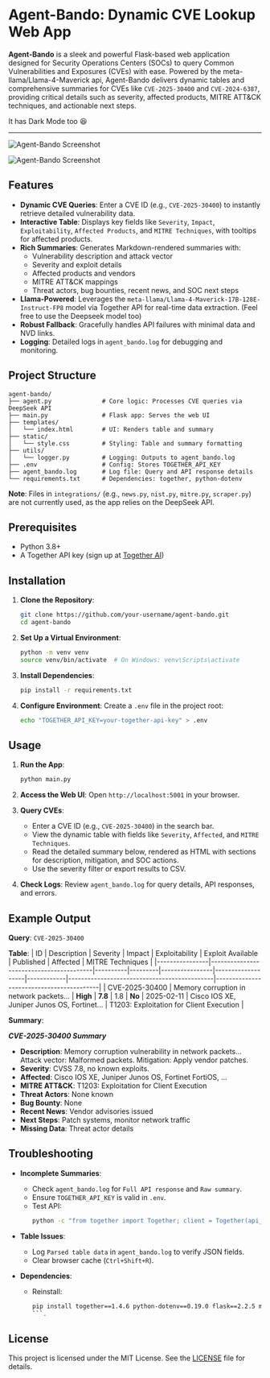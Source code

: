 # Agent-Bando: Dynamic CVE Lookup Web App

**Agent-Bando** is a sleek and powerful Flask-based web application designed for Security Operations Centers (SOCs) to query Common Vulnerabilities and Exposures (CVEs) with ease. Powered by the meta-llama/Llama-4-Maverick api, Agent-Bando delivers dynamic tables and comprehensive summaries for CVEs like `CVE-2025-30400` and `CVE-2024-6387`, providing critical details such as severity, affected products, MITRE ATT&CK techniques, and actionable next steps.

It has Dark Mode too 😆

---

![Agent-Bando Screenshot](templates/screenshots/img1.png) 

![Agent-Bando Screenshot](templates/screenshots/img2.png) 
<!-- Placeholder; replace with actual screenshot -->

## Features

- **Dynamic CVE Queries**: Enter a CVE ID (e.g., `CVE-2025-30400`) to instantly retrieve detailed vulnerability data.
- **Interactive Table**: Displays key fields like `Severity`, `Impact`, `Exploitability`, `Affected Products`, and `MITRE Techniques`, with tooltips for affected products.
- **Rich Summaries**: Generates Markdown-rendered summaries with:
  - Vulnerability description and attack vector
  - Severity and exploit details
  - Affected products and vendors
  - MITRE ATT&CK mappings
  - Threat actors, bug bounties, recent news, and SOC next steps
- **Llama-Powered**: Leverages the `meta-llama/Llama-4-Maverick-17B-128E-Instruct-FP8` model via Together API for real-time data extraction. (Feel free to use the Deepseek model too)
- **Robust Fallback**: Gracefully handles API failures with minimal data and NVD links.
- **Logging**: Detailed logs in `agent_bando.log` for debugging and monitoring.

## Project Structure

```
agent-bando/
├── agent.py              # Core logic: Processes CVE queries via DeepSeek API
├── main.py               # Flask app: Serves the web UI
├── templates/
│   └── index.html        # UI: Renders table and summary
├── static/
│   └── style.css         # Styling: Table and summary formatting
├── utils/
│   └── logger.py         # Logging: Outputs to agent_bando.log
├── .env                  # Config: Stores TOGETHER_API_KEY
├── agent_bando.log       # Log file: Query and API response details
└── requirements.txt      # Dependencies: together, python-dotenv
```

**Note**: Files in `integrations/` (e.g., `news.py`, `nist.py`, `mitre.py`, `scraper.py`) are not currently used, as the app relies on the DeepSeek API.

## Prerequisites

- Python 3.8+
- A Together API key (sign up at [Together AI](https://www.together.ai/))

## Installation

1. **Clone the Repository**:
   ```bash
   git clone https://github.com/your-username/agent-bando.git
   cd agent-bando
   ```

2. **Set Up a Virtual Environment**:
   ```bash
   python -m venv venv
   source venv/bin/activate  # On Windows: venv\Scripts\activate
   ```

3. **Install Dependencies**:
   ```bash
   pip install -r requirements.txt
   ```

4. **Configure Environment**:
   Create a `.env` file in the project root:
   ```bash
   echo "TOGETHER_API_KEY=your-together-api-key" > .env
   ```

## Usage

1. **Run the App**:
   ```bash
   python main.py
   ```

2. **Access the Web UI**:
   Open `http://localhost:5001` in your browser.

3. **Query CVEs**:
   - Enter a CVE ID (e.g., `CVE-2025-30400`) in the search bar.
   - View the dynamic table with fields like `Severity`, `Affected`, and `MITRE Techniques`.
   - Read the detailed summary below, rendered as HTML with sections for description, mitigation, and SOC actions.
   - Use the severity filter or export results to CSV.

4. **Check Logs**:
   Review `agent_bando.log` for query details, API responses, and errors.

## Example Output

**Query**: `CVE-2025-30400`

**Table**:
| ID             | Description                             | Severity | Impact  | Exploitability | Exploit Available | Published  | Affected                                    | MITRE Techniques                         |
|----------------|-----------------------------------------|----------|---------|----------------|-------------------|------------|---------------------------------------------|------------------------------------------|
| CVE-2025-30400 | Memory corruption in network packets... | **High** | **7.8** | 1.8            | **No**            | 2025-02-11 | Cisco IOS XE, Juniper Junos OS, Fortinet... | T1203: Exploitation for Client Execution |

**Summary**:

***CVE-2025-30400 Summary***
- **Description**: Memory corruption vulnerability in network packets... Attack vector: Malformed packets. Mitigation: Apply vendor patches.
- **Severity**: CVSS 7.8, no known exploits.
- **Affected**: Cisco IOS XE, Juniper Junos OS, Fortinet FortiOS, ...
- **MITRE ATT&CK**: T1203: Exploitation for Client Execution
- **Threat Actors**: None known
- **Bug Bounty**: None
- **Recent News**: Vendor advisories issued
- **Next Steps**: Patch systems, monitor network traffic
- **Missing Data**: Threat actor details


## Troubleshooting

- **Incomplete Summaries**:
  - Check `agent_bando.log` for `Full API response` and `Raw summary`.
  - Ensure `TOGETHER_API_KEY` is valid in `.env`.
  - Test API:
    ```bash
    python -c "from together import Together; client = Together(api_key='your_key'); print(client.completions.create(model='meta-llama/Llama-4-Maverick-17B-128E-Instruct-FP8', prompt='For CVE-2025-30400, provide Markdown and JSON...', max_tokens=500).choices[0].text)"
    ```

- **Table Issues**:
  - Log `Parsed table data` in `agent_bando.log` to verify JSON fields.
  - Clear browser cache (`Ctrl+Shift+R`).

- **Dependencies**:
  - Reinstall:
    ```bash
    pip install together==1.4.6 python-dotenv==0.19.0 flask==2.2.5 markdown==3.4.1
    ```.

## License

This project is licensed under the MIT License. See the [LICENSE](LICENSE) file for details.
